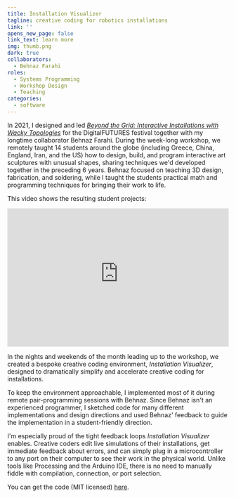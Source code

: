 ```yaml
---
title: Installation Visualizer
tagline: creative coding for robotics installations
link: ''
opens_new_page: false
link_text: learn more
img: thumb.png
dark: true
collaborators:
  - Behnaz Farahi
roles:
  - Systems Programming
  - Workshop Design
  - Teaching
categories:
  - software
---
```


In 2021, I designed and led [*Beyond the Grid: Interactive Installations with Wacky Topologies*](https://web.archive.org/web/20231220042432/https://www.digitalfutures.world/workshops/history/view?workshops=105&cid=32&year=2021) for the DigitalFUTURES festival together with my longtime collaborator Behnaz Farahi. During the week-long workshop, we remotely taught 14 students around the globe (including Greece, China, England, Iran, and the US) how to design, build, and program interactive art sculptures with unusual shapes, sharing techniques we'd developed together in the preceding 6 years. Behnaz focused on teaching 3D design, fabrication, and soldering, while I taught the students practical math and programming techniques for bringing their work to life.

This video shows the resulting student projects:

<div style="padding:62.5% 0 0 0;position:relative;margin:0.5em 0;">
<iframe src="https://www.youtube-nocookie.com/embed/EfWlIOijRms?rel=0" title="DigitalFutures 2021 Workshop Results" frameborder="0" allow="accelerometer; clipboard-write; gyroscope; picture-in-picture" style="position:absolute;top:0;left:0;width:100%;height:100%;" allowfullscreen></iframe>
</div>

In the nights and weekends of the month leading up to the workshop, we created a bespoke creative coding environment, *Installation Visualizer*, designed to dramatically simplify and accelerate creative coding for installations.

To keep the environment approachable, I implemented most of it during remote pair-programming sessions with Behnaz. Since Behnaz isn't an experienced programmer, I sketched code for many different implementations and design directions and used Behnaz' feedback to guide the implementation in a student-friendly direction.

I'm especially proud of the tight feedback loops *Installation Visualizer* enables. Creative coders edit live simulations of their installations, get immediate feedback about errors, and can simply plug in a microcontroller to any port on their computer to see their work in the physical world. Unlike tools like Processing and the Arduino IDE, there is no need to manually fiddle with compilation, connection, or port selection.

You can get the code (MIT licensed) [here](https://github.com/Julian-Behnaz/DigitalFutures2021).